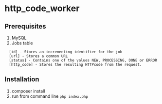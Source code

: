 # http_code_worker

## Prerequisites
1. MySQL
2. Jobs table

```
  [id] - Stores an incrementing identifier for the job
  [url] - Stores a common URL
  [status] - Contains one of the values NEW, PROCESSING, DONE or ERROR
  [http_code] - Stores the resulting HTTP­code from the request.
```

## Installation
1. composer install
2. run from command line `php index.php`
